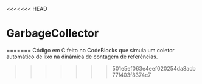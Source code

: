 <<<<<<< HEAD
# GarbageCollector
=======
Código em C feito no CodeBlocks que simula um coletor automático de lixo na dinâmica de contagem de referências.
>>>>>>> 501e5ef063e4eef020254da8acb77f403f8374c7
